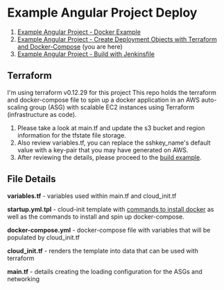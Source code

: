 # Example Angular Project Deploy
1. [Example Angular Project - Docker Example](https://github.com/DimsumPanda/example-angular-project-build)
2. [Example Angular Project - Create Deployment Objects with Terraform and Docker-Compose](https://github.com/DimsumPanda/example-angular-project-deploy) (you are here)
3. [Example Angular Project - Build with Jenkinsfile](https://github.com/DimsumPanda/example-angular-project-build)

## Terraform
I'm using terraform v0.12.29 for this project
This repo holds the terraform and docker-compose file to spin up a docker application in an AWS auto-scaling group (ASG) with scalable EC2 instances using Terraform (infrastructure as code).

1. Please take a look at main.tf and update the s3 bucket and region information for the tfstate file storage.
2. Also review variables.tf, you can replace the sshkey_name's default value with a key-pair that you may have generated on AWS.
3. After reviewing the details, please proceed to the [build example](https://github.com/DimsumPanda/example-angular-project-build).

## File Details

**variables.tf** - variables used within main.tf and cloud_init.tf

**startup.yml.tpl** - cloud-init template with [commands to install docker](https://docs.docker.com/engine/install/ubuntu/) as well as the commands to install and spin up docker-compose.

**docker-compose.yml** - docker-compose file with variables that will be populated by cloud_init.tf

**cloud_init.tf** - renders the template into data that can be used with terraform

**main.tf** - details creating the loading configuration for the ASGs and networking



